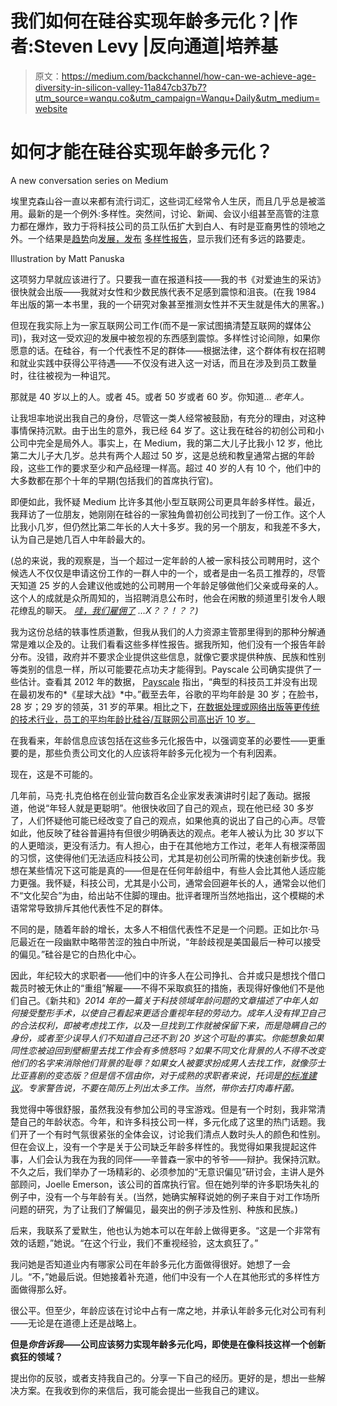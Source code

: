 # 我们如何在硅谷实现年龄多元化？|作者:Steven Levy |反向通道|培养基

> 原文：<https://medium.com/backchannel/how-can-we-achieve-age-diversity-in-silicon-valley-11a847cb37b7?utm_source=wanqu.co&utm_campaign=Wanqu+Daily&utm_medium=website>

# 如何才能在硅谷实现年龄多元化？



A new conversation series on Medium



埃里克森山谷一直以来都有流行词汇，这些词汇经常令人生厌，而且几乎总是被滥用。最新的是一个例外:多样性。突然间，讨论、新闻、会议小组甚至高管的注意力都在爆炸，致力于将科技公司的员工队伍扩大到白人、有时是亚裔男性的领地之外。一个结果是[趋势](http://newsroom.fb.com/news/2015/06/driving-diversity-at-facebook/)向[发展，发布](https://www.google.com/diversity/) [多样性报告](http://www.apple.com/diversity/)，显示我们还有多远的路要走。



Illustration by Matt Panuska



这项努力早就应该进行了。只要我一直在报道科技——我的书《对爱迪生的采访》很快就会出版——我就对女性和少数民族代表不足感到震惊和沮丧。(在我 1984 年出版的第一本书里，我的一个研究对象甚至推测女性并不天生就是伟大的黑客。)

但现在我实际上为一家互联网公司工作(而不是一家试图搞清楚互联网的媒体公司)，我对这一受欢迎的发展中被忽视的东西感到震惊。多样性讨论间隙，如果你愿意的话。在硅谷，有一个代表性不足的群体——根据法律，这个群体有权在招聘和就业实践中获得公平待遇——不仅没有进入这一对话，而且在涉及到员工数量时，往往被视为一种诅咒。

那就是 40 岁以上的人。或者 45。或者 50 岁或者 60 岁。你知道… *老年人。*

让我坦率地说出我自己的身份，尽管这一类人经常被鼓励，有充分的理由，对这种事情保持沉默。由于出生的意外，我已经 64 岁了。这让我在硅谷的初创公司和小公司中完全是局外人。事实上，在 Medium，我的第二大儿子比我小 12 岁，他比第二大儿子大几岁。总共有两个人超过 50 岁，这是总统和教皇通常占据的年龄段，这些工作的要求至少和产品经理一样高。超过 40 岁的人有 10 个，他们中的大多数都在那个十年的早期(包括我们的首席执行官)。

即便如此，我怀疑 Medium 比许多其他小型互联网公司更具年龄多样性。最近，我拜访了一位朋友，她刚刚在硅谷的一家独角兽初创公司找到了一份工作。这个人比我小几岁，但仍然比第二年长的人大十多岁。我的另一个朋友，和我差不多大，认为自己是她几百人中年龄最大的。

(总的来说，我的观察是，当一个超过一定年龄的人被一家科技公司聘用时，这个候选人不仅仅是申请这份工作的一群人中的一个，或者是由一名员工推荐的，尽管天知道 25 岁的人会建议他或她的公司聘用一个年龄足够做他们父亲或母亲的人。这个人的成就是众所周知的，当招聘消息公布时，他会在闲散的频道里引发令人眼花缭乱的聊天。 [*哇，我们雇佣了*](http://www.nytimes.com/2014/06/26/business/media/medium-hires-tech-writer-steven-levy-as-it-moves-from-platform-to-publisher.html) *…X？？！？？)*

我为这份总结的轶事性质道歉，但我从我们的人力资源主管那里得到的那种分解通常是难以企及的。让我们看看这些多样性报告。据我所知，他们没有一个报告年龄分布。没错，政府并不要求企业提供这些信息，就像它要求提供种族、民族和性别等类别的信息一样，所以可能要花点功夫才能得到。Payscale 公司确实提供了一些估计。查看其 2012 年的数据， [Payscale](http://www.payscale.com/top-tech-employers-compared-2012/employee-demographics) 指出，“典型的科技员工并没有出现在最初发布的*《星球大战》*中。”截至去年，谷歌的平均年龄是 30 岁；在脸书，28 岁；29 岁的领英，31 岁的苹果。相比之下，[在数据处理或网络出版等更传统的技术行业，员工的平均年龄比硅谷/互联网公司高出近 10 岁。](http://www.bizjournals.com/sanjose/news/2015/01/05/silicon-valley-age-discrimination-if-youve.html)

在我看来，年龄信息应该包括在这些多元化报告中，以强调变革的必要性——更重要的是，那些负责公司文化的人应该将年龄多元化视为一个有利因素。

现在，这是不可能的。

几年前，马克·扎克伯格在创业营向数百名企业家发表演讲时引起了轰动。据报道，他说“年轻人就是更聪明”。他很快收回了自己的观点，现在他已经 30 多岁了，人们怀疑他可能已经改变了自己的观点，如果他真的说出了自己的心声。尽管如此，他反映了硅谷普遍持有但很少明确表达的观点。老年人被认为比 30 岁以下的人更暗淡，更没有活力。有人担心，由于在其他地方工作过，老年人有根深蒂固的习惯，这使得他们无法适应科技公司，尤其是初创公司所需的快速创新步伐。我想在某些情况下这可能是真的——但是在任何年龄组中，有些人会比其他人适应能力更强。我怀疑，科技公司，尤其是小公司，通常会回避年长的人，通常会以他们不“文化契合”为由，给出站不住脚的理由。批评者理所当然地指出，这个模糊的术语常常导致排斥其他代表性不足的群体。

不同的是，随着年龄的增长，太多人不相信代表性不足是一个问题。正如比尔·马厄最近在一段幽默中略带苦涩的独白中所说，“年龄歧视是美国最后一种可以接受的偏见。”硅谷是它的白热化中心。

因此，年纪较大的求职者——他们中的许多人在公司挣扎、合并或只是想找个借口裁员时被无休止的“重组”解雇——不得不采取疯狂的措施，表现得好像他们不是他们自己。《新共和》*2014 年的一篇关于科技领域年龄问题的文章描述了中年人如何接受整形手术，以使自己看起来更适合重视年轻的劳动力。成年人没有捍卫自己的合法权利，即被考虑找工作，以及一旦找到工作就被保留下来，而是隐瞒自己的身份，或者至少误导人们不知道自己还不到 20 岁这个可耻的事实。你能想象如果同性恋被迫回到壁橱里去找工作会有多愤怒吗？如果不同文化背景的人不得不改变他们的名字来消除他们背景的耻辱？如果女人被要求扮成男人去找工作，就像莎士比亚喜剧的变态版？但是信不信由你，对于成熟的求职者来说，托词是[的标准建议](http://www.quintcareers.com/older_worker_strategies.html)。专家警告说，不要在简历上列出太多工作。当然，带你去打肉毒杆菌。*

我觉得中等很舒服，虽然我没有参加公司的寻宝游戏。但是有一个时刻，我非常清楚自己的年龄状态。今年，和许多科技公司一样，多元化成了这里的热门话题。我们开了一个有时气氛很紧张的全体会议，讨论我们清点人数时头人的颜色和性别。但在会议上，没有一个字是关于公司缺乏年龄多样性的。我觉得如果我提起这件事，人们会认为我在为我的同伴——辛普森一家中的爷爷——辩护。我保持沉默。不久之后，我们举办了一场精彩的、必须参加的“无意识偏见”研讨会，主讲人是外部顾问，Joelle Emerson，该公司的首席执行官。但在她列举的许多职场失礼的例子中，没有一个与年龄有关。(当然，她确实解释说她的例子来自于对工作场所问题的研究，为了让我们了解偏见，最突出的例子涉及性别、种族和民族。)

后来，我联系了爱默生，他也认为她本可以在年龄上做得更多。“这是一个非常有效的话题，”她说。“在这个行业，我们不重视经验，这太疯狂了。”

我问她是否知道业内有哪家公司在年龄多元化方面做得很好。她想了一会儿。“不，”她最后说。但她接着补充道，他们中没有一个人在其他形式的多样性方面做得那么好。

很公平。但至少，年龄应该在讨论中占有一席之地，并承认年龄多元化对公司有利——无论是在道德上还是战略上。

**但是*你告诉我*——公司应该努力实现年龄多元化吗，即使是在像科技这样一个创新疯狂的领域？**

提出你的反驳，或者支持我自己的。分享一下自己的经历。更好的是，想出一些解决方案。在我收到你的来信后，我可能会提出一些我自己的建议。